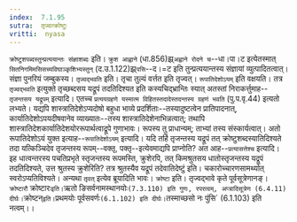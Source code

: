 ```yaml
---
index:  7.1.95
sutra:  तृज्वत्क्रोष्टुः
vritti:  nyasa
---
```


`क्रोष्टुशपब्दस्तुन्प्रत्ययान्तः संज्ञाशब्दः` इति। `क्रुश आह्वाने` (धा.856)झ्र्`अह्वाने रोदने च`--धा।पा।ट इत्येतस्मात् `सितनिगमिमसिसच्यविघाञ्कृशिभ्यस्तुन्` (द.उ.1.122)झ्र्`पसि`--द।=ट इति तुन्प्रत्ययान्तस्य संज्ञायां व्युत्पादितत्वात्। संज्ञा पुनरियं जम्बुकस्य। `तृज्वद्भवति` इति। तृचा तुल्यं वर्त्तत इति तृज्वत्। `रूपातिदेशोऽयम्` इति वक्षयति। तत्र `तृज्वद्भवति` इत्युक्ते तृच्छब्दसय यद्रूपं तदतिदिश्यत इति कस्यचिद्भ्रान्तिः स्यात् अतस्तां निराकर्त्तुमाह--`तृजन्तसय यद्रूपम्` इत्यादि। एतच्च `प्रत्ययग्रहणे यस्मात्म विहितस्तदादेस्तदन्तस्य ग्रहणं भवति` (पु.प.वृ.44) इत्यतो लभ्यते। यद्यपि शास्त्रातिदेशेऽप्यदोषो बहुधा भाव्ये प्रदर्शिताः--तस्यादुष्टत्वेन प्रातिपादनात्, कार्यातिदेशोऽपयदीषवानेव व्याख्यातः--तस्य शास्त्रातिदेशेनाभिन्नत्वात्; तथापि शास्त्रातिदेशकार्यातिदेशयोररूपार्थत्वाद्रूपे गुणाभावः। रूपस्य तु प्राधान्यम्; ताभ्यां तस्य संस्कार्यत्वात्। अतो रूपातिदेशोऽयं युक्त इत्याह--`रूपातिदेशोऽयम्` इत्यादि। यदि तर्हि तृजन्तस्य यद्रूपं तत् क्रोष्टुशब्दस्यातिदिश्यते तदा यत्किञ्चिदेव तृजन्तस्य रूपम्--वक्तृ, पक्तृ--इत्येवमाद्यपि प्राप्नोति? अत आह--`प्रत्यासत्तेश्च` इत्यादि। इह धात्वन्तरस्य पचतिप्रभृते स्तृजन्तस्य रूपमस्ति, क्रुशेरपि, तत् किमश्रुतसय धातोस्तृजन्तस्य यद्रूपं तदतिदिश्यते, उत्त श्रुतस्य क्रुशेरिति? तत्र श्रुतस्यैव यद्रूपं तदेवातिदेष्टुं इति। चकारोच्चारणसामर्थ्यात् स्वरोऽप्यतिविश्यते। अन्यथा `तृवत्` इत्येव ब्रूयादिति भावः। `क्रोष्टा` इति। तृज्वद्भावे कृते पूर्वसूत्रेणानङ्। `क्रोष्टारौ` क्रोष्टारः` इति। `ऋतो ङिसर्वनामस्थानयोः` (7.3.110) इति गुणः, रपरत्वम्, अप्त्रादिसूत्रेण (6.4.11) दीर्घः। `क्रोष्टन्` इति। `प्रथमयोः पूर्वसवर्णः` (6.1.102) इति दीर्घः। `तस्माच्छसो नः पुंसि` (6.1.103) इति नत्वम्।।

